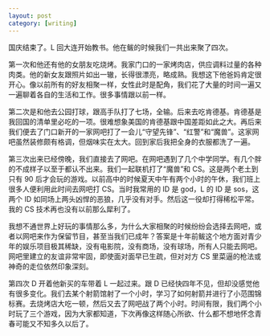 ```yaml
---
layout: post
category: [writing]
---
```


国庆结束了。L 回大连开始教书。他在鲅的时候我们一共出来聚了四次。

第一次和他还有他的女朋友吃烧烤。我家门口的一家烤肉店，供应调料过量的各种肉类。他的新女友跟照片如出一辙，长得很漂亮，略成熟。我想这下他爸妈肯定很开心。像以前所有的好友相聚一样，女性此时是配角，我们花了大量的时间一遍又一遍聊着各自的生活和工作。很多事情跟以前一样。

第二次是和他去公园打球，跟高手队打了七场，全输。后来去吃肯德基。肯德基是我回国的清单里必吃的一项。很难想象美国的肯德基跟中国差距如此之大。再后来我们便去了门口新开的一家网吧打了一会儿“守望先锋”、“红警”和“魔兽”。这家网吧虽然装修颇有格调，但烟味实在太大。回到家后我把全身的衣服都洗了一遍。

第三次出来已经傍晚，我们直接去了网吧。在网吧遇到了几个中学同学。有几个胖的不成样子以至于都认不出来。我们一起联机打了“魔兽”和 CS。这是两个老土到只有 90 后才会玩的游戏。以前高中的时候夏天中午有两个小时的午休，我们班上很多人便利用此时间去网吧打 CS。当时我常用的 ID 是 god，L 的 ID 是 sos，这两个 ID 如同场上两头凶悍的恶狼，几乎没有对手。然后这一役却打得稀松平常。我的 CS 技术再也没有以前那么犀利了。

我想不通世界上好玩的事情那么多，为什么大家相聚的时候纷纷会选择去网吧，或者以网吧来作为保留节目，甚至当我们已成年？答案是十年前鲅这个地方面对青少年的娱乐项目极其稀缺，没有电影院，没有商场，没有球场，所有人只能去网吧。网吧里建立的友谊非常牢固，即使面对面早已生疏，但对对方 CS 里菜逼的枪法或神奇的走位依然印象深刻。

第四次 D 开着他新买的车带着 L 一起过来。跟 D 已经快四年不见，但却没感觉他有很多变化。我们去某个射箭馆射了一个小时，学习了如何射箭并进行了小范围锦标赛。去烧烤店大吃一顿，然后又去了网吧战了两个小时。时间有限，我们两个小时玩了三个游戏，因为大家都知道，下次再像这样随心所欲、什么都不想地怀念青春可能又不知多久以后了。
